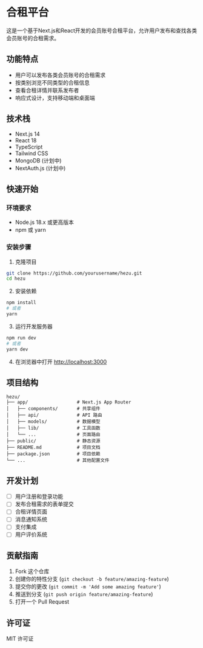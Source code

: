 # 合租平台

这是一个基于Next.js和React开发的会员账号合租平台，允许用户发布和查找各类会员账号的合租需求。

## 功能特点

- 用户可以发布各类会员账号的合租需求
- 按类别浏览不同类型的合租信息
- 查看合租详情并联系发布者
- 响应式设计，支持移动端和桌面端

## 技术栈

- Next.js 14
- React 18
- TypeScript
- Tailwind CSS
- MongoDB (计划中)
- NextAuth.js (计划中)

## 快速开始

### 环境要求

- Node.js 18.x 或更高版本
- npm 或 yarn

### 安装步骤

1. 克隆项目

```bash
git clone https://github.com/yourusername/hezu.git
cd hezu
```

2. 安装依赖

```bash
npm install
# 或者
yarn
```

3. 运行开发服务器

```bash
npm run dev
# 或者
yarn dev
```

4. 在浏览器中打开 [http://localhost:3000](http://localhost:3000)

## 项目结构

```
hezu/
├── app/                  # Next.js App Router
│   ├── components/       # 共享组件
│   ├── api/              # API 路由
│   ├── models/           # 数据模型
│   ├── lib/              # 工具函数
│   └── ...               # 页面路由
├── public/               # 静态资源
├── README.md             # 项目文档
├── package.json          # 项目依赖
└── ...                   # 其他配置文件
```

## 开发计划

- [ ] 用户注册和登录功能
- [ ] 发布合租需求的表单提交
- [ ] 合租详情页面
- [ ] 消息通知系统
- [ ] 支付集成
- [ ] 用户评价系统

## 贡献指南

1. Fork 这个仓库
2. 创建你的特性分支 (`git checkout -b feature/amazing-feature`)
3. 提交你的更改 (`git commit -m 'Add some amazing feature'`)
4. 推送到分支 (`git push origin feature/amazing-feature`)
5. 打开一个 Pull Request

## 许可证

MIT 许可证 